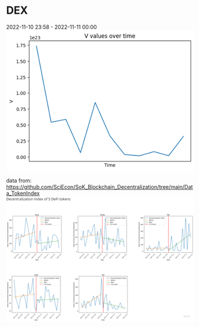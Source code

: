 # DEX
2022-11-10 23:58  -  2022-11-11 00:00
![image](https://github.com/Xintong1122/DEX/blob/main/sportlight/V.png)


data from: https://github.com/SciEcon/SoK_Blockchain_Decentralization/tree/main/Data_TokenIndex
![image](https://github.com/Xintong1122/DEX/blob/main/sportlight/overall.png)
